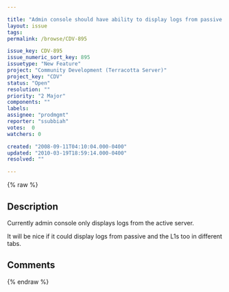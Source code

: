 ```yaml
---

title: "Admin console should have ability to display logs from passive and the L1s."
layout: issue
tags: 
permalink: /browse/CDV-895

issue_key: CDV-895
issue_numeric_sort_key: 895
issuetype: "New Feature"
project: "Community Development (Terracotta Server)"
project_key: "CDV"
status: "Open"
resolution: ""
priority: "2 Major"
components: ""
labels: 
assignee: "prodmgmt"
reporter: "ssubbiah"
votes:  0
watchers: 0

created: "2008-09-11T04:10:04.000-0400"
updated: "2010-03-19T18:59:14.000-0400"
resolved: ""

---
```




{% raw %}



## Description

<div markdown="1" class="description">

Currently admin console only displays logs from the active server.

It will be nice if it could display logs from passive and the L1s too in different tabs.

</div>

## Comments



{% endraw %}

